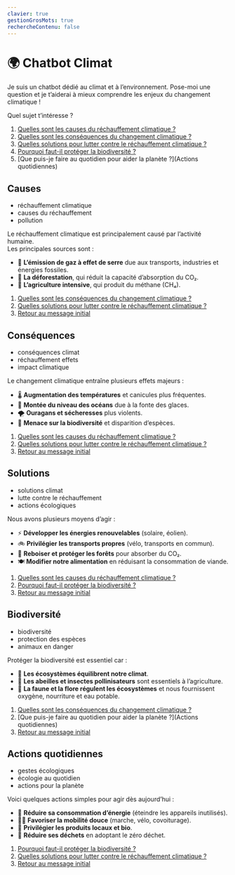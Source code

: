 ```yaml
---
clavier: true
gestionGrosMots: true
rechercheContenu: false
---
```


# 🌍 Chatbot Climat

<span class="unique">Je suis un chatbot dédié au climat et à l’environnement. Pose-moi une question et je t’aiderai à mieux comprendre les enjeux du changement climatique !</span>  

Quel sujet t’intéresse ?  

1. [Quelles sont les causes du réchauffement climatique ?](Causes)  
2. [Quelles sont les conséquences du changement climatique ?](Conséquences)  
3. [Quelles solutions pour lutter contre le réchauffement climatique ?](Solutions)  
4. [Pourquoi faut-il protéger la biodiversité ?](Biodiversité)  
5. [Que puis-je faire au quotidien pour aider la planète ?](Actions quotidiennes)  

## Causes
- réchauffement climatique
- causes du réchauffement
- pollution

Le réchauffement climatique est principalement causé par l’activité humaine.  
Les principales sources sont :  

- 🚗 **L’émission de gaz à effet de serre** due aux transports, industries et énergies fossiles.  
- 🌲 **La déforestation**, qui réduit la capacité d’absorption du CO₂.  
- 🌾 **L’agriculture intensive**, qui produit du méthane (CH₄).  

1. [Quelles sont les conséquences du changement climatique ?](Conséquences)  
2. [Quelles solutions pour lutter contre le réchauffement climatique ?](Solutions)  
3. [Retour au message initial]()  

## Conséquences
- conséquences climat
- réchauffement effets
- impact climatique

Le changement climatique entraîne plusieurs effets majeurs :  

- 🌡️ **Augmentation des températures** et canicules plus fréquentes.  
- 🌊 **Montée du niveau des océans** due à la fonte des glaces.  
- 🌪️ **Ouragans et sécheresses** plus violents.  
- 🐾 **Menace sur la biodiversité** et disparition d’espèces.  

1. [Quelles sont les causes du réchauffement climatique ?](Causes)  
2. [Quelles solutions pour lutter contre le réchauffement climatique ?](Solutions)  
3. [Retour au message initial]()  

## Solutions
- solutions climat
- lutte contre le réchauffement
- actions écologiques

Nous avons plusieurs moyens d’agir :  

- ⚡ **Développer les énergies renouvelables** (solaire, éolien).  
- 🚲 **Privilégier les transports propres** (vélo, transports en commun).  
- 🌳 **Reboiser et protéger les forêts** pour absorber du CO₂.  
- 🍽️ **Modifier notre alimentation** en réduisant la consommation de viande.  

1. [Quelles sont les causes du réchauffement climatique ?](Causes)  
2. [Pourquoi faut-il protéger la biodiversité ?](Biodiversité)  
3. [Retour au message initial]()  

## Biodiversité
- biodiversité
- protection des espèces
- animaux en danger

Protéger la biodiversité est essentiel car :  

- 🌱 **Les écosystèmes équilibrent notre climat**.  
- 🐝 **Les abeilles et insectes pollinisateurs** sont essentiels à l’agriculture.  
- 🐬 **La faune et la flore régulent les écosystèmes** et nous fournissent oxygène, nourriture et eau potable.  

1. [Quelles sont les conséquences du changement climatique ?](Conséquences)  
2. [Que puis-je faire au quotidien pour aider la planète ?](Actions quotidiennes)  
3. [Retour au message initial]()  

## Actions quotidiennes
- gestes écologiques
- écologie au quotidien
- actions pour la planète

Voici quelques actions simples pour agir dès aujourd’hui :  

- 🔌 **Réduire sa consommation d’énergie** (éteindre les appareils inutilisés).  
- 🚶‍♂️ **Favoriser la mobilité douce** (marche, vélo, covoiturage).  
- 🛒 **Privilégier les produits locaux et bio**.  
- 🌿 **Réduire ses déchets** en adoptant le zéro déchet.  

1. [Pourquoi faut-il protéger la biodiversité ?](Biodiversité)  
2. [Quelles solutions pour lutter contre le réchauffement climatique ?](Solutions)  
3. [Retour au message initial]()  
